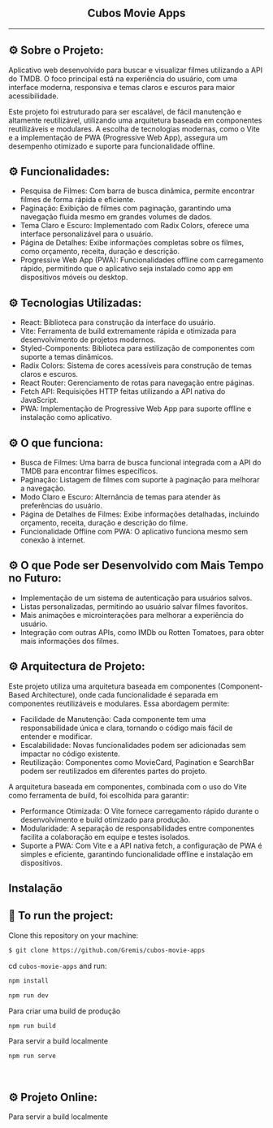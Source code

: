 <h2 align="center">Cubos Movie Apps</h2>

<hr/>

## ⚙️ Sobre o Projeto:
Aplicativo web desenvolvido para buscar e visualizar filmes utilizando a API do TMDB. O foco principal está na experiência do usuário, com uma interface moderna, responsiva e temas claros e escuros para maior acessibilidade.

Este projeto foi estruturado para ser escalável, de fácil manutenção e altamente reutilizável, utilizando uma arquitetura baseada em componentes reutilizáveis e modulares. A escolha de tecnologias modernas, como o Vite e a implementação de PWA (Progressive Web App), assegura um desempenho otimizado e suporte para funcionalidade offline.

## ⚙️ Funcionalidades:
- Pesquisa de Filmes: Com barra de busca dinâmica, permite encontrar filmes de forma rápida e eficiente.
- Paginação: Exibição de filmes com paginação, garantindo uma navegação fluida mesmo em grandes volumes de dados.
- Tema Claro e Escuro: Implementado com Radix Colors, oferece uma interface personalizável para o usuário.
- Página de Detalhes: Exibe informações completas sobre os filmes, como orçamento, receita, duração e descrição.
- Progressive Web App (PWA): Funcionalidades offline com carregamento rápido, permitindo que o aplicativo seja instalado como app em dispositivos móveis ou desktop.

## ⚙️ Tecnologias Utilizadas:

- React: Biblioteca para construção da interface do usuário.
- Vite: Ferramenta de build extremamente rápida e otimizada para desenvolvimento de projetos modernos.
- Styled-Components: Biblioteca para estilização de componentes com suporte a temas dinâmicos.
- Radix Colors: Sistema de cores acessíveis para construção de temas claros e escuros.
- React Router: Gerenciamento de rotas para navegação entre páginas.
- Fetch API: Requisições HTTP feitas utilizando a API nativa do JavaScript.
- PWA: Implementação de Progressive Web App para suporte offline e instalação como aplicativo.


## ⚙️ O que funciona:
- Busca de Filmes: Uma barra de busca funcional integrada com a API do TMDB para encontrar filmes específicos.
- Paginação: Listagem de filmes com suporte à paginação para melhorar a navegação.
- Modo Claro e Escuro: Alternância de temas para atender às preferências do usuário.
- Página de Detalhes de Filmes: Exibe informações detalhadas, incluindo orçamento, receita, duração e descrição do filme.
- Funcionalidade Offline com PWA: O aplicativo funciona mesmo sem conexão à internet.

## ⚙️ O que Pode ser Desenvolvido com Mais Tempo no Futuro:
- Implementação de um sistema de autenticação para usuários salvos.
- Listas personalizadas, permitindo ao usuário salvar filmes favoritos.
- Mais animações e microinterações para melhorar a experiência do usuário.
- Integração com outras APIs, como IMDb ou Rotten Tomatoes, para obter mais informações dos filmes.

## ⚙️ Arquitectura de Projeto:
Este projeto utiliza uma arquitetura baseada em componentes (Component-Based Architecture), onde cada funcionalidade é separada em componentes reutilizáveis e modulares. Essa abordagem permite:

- Facilidade de Manutenção: Cada componente tem uma responsabilidade única e clara, tornando o código mais fácil de entender e modificar.
- Escalabilidade: Novas funcionalidades podem ser adicionadas sem impactar no código existente.
- Reutilização: Componentes como MovieCard, Pagination e SearchBar podem ser reutilizados em diferentes partes do projeto.

A arquitetura baseada em componentes, combinada com o uso do Vite como ferramenta de build, foi escolhida para garantir:

- Performance Otimizada: O Vite fornece carregamento rápido durante o desenvolvimento e build otimizado para produção.
- Modularidade: A separação de responsabilidades entre componentes facilita a colaboração em equipe e testes isolados.
- Suporte a PWA: Com Vite e a API nativa fetch, a configuração de PWA é simples e eficiente, garantindo funcionalidade offline e instalação em dispositivos.

## Instalação

## 🏁 To run the project:

Clone this repository on your machine:

```bash
$ git clone https://github.com/Gremis/cubos-movie-apps
```

cd `cubos-movie-apps` and run:

```bash
npm install
```

```bash
npm run dev
```

Para criar uma build de produção

```bash
npm run build
```

Para servir a build localmente

```bash
npm run serve
```

<br/>


## ⚙️ Projeto Online:

Para servir a build localmente
